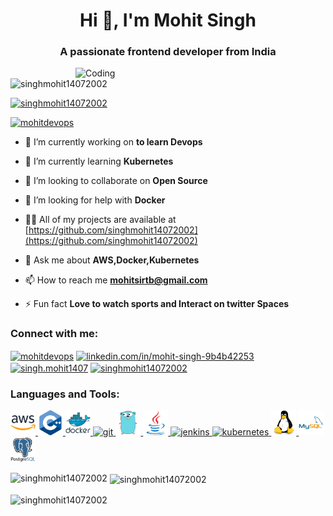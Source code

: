 <h1 align="center">Hi 👋, I'm Mohit Singh</h1>
<h3 align="center">A passionate frontend developer from India</h3>
<img align="right" alt="Coding" width="400" src="https://cdn.dribbble.com/users/1162077/screenshots/3848914/programmer.gif">

<p align="left"> <img src="https://komarev.com/ghpvc/?username=singhmohit14072002&label=Profile%20views&color=0e75b6&style=flat" alt="singhmohit14072002" /> </p>

<p align="left"> <a href="https://github.com/ryo-ma/github-profile-trophy"><img src="https://github-profile-trophy.vercel.app/?username=singhmohit14072002" alt="singhmohit14072002" /></a> </p>

<p align="left"> <a href="https://twitter.com/mohitdevops" target="blank"><img src="https://img.shields.io/twitter/follow/mohitdevops?logo=twitter&style=for-the-badge" alt="mohitdevops" /></a> </p>

- 🔭 I’m currently working on **to learn Devops**

- 🌱 I’m currently learning **Kubernetes**

- 👯 I’m looking to collaborate on **Open Source**

- 🤝 I’m looking for help with **Docker**

- 👨‍💻 All of my projects are available at [https://github.com/singhmohit14072002](https://github.com/singhmohit14072002)

- 💬 Ask me about **AWS,Docker,Kubernetes**

- 📫 How to reach me **mohitsirtb@gmail.com**

- ⚡ Fun fact **Love to watch sports and Interact on twitter Spaces**

<h3 align="left">Connect with me:</h3>
<p align="left">
<a href="https://twitter.com/mohitdevops" target="blank"><img align="center" src="https://raw.githubusercontent.com/rahuldkjain/github-profile-readme-generator/master/src/images/icons/Social/twitter.svg" alt="mohitdevops" height="30" width="40" /></a>
<a href="https://linkedin.com/in/linkedin.com/in/mohit-singh-9b4b42253" target="blank"><img align="center" src="https://raw.githubusercontent.com/rahuldkjain/github-profile-readme-generator/master/src/images/icons/Social/linked-in-alt.svg" alt="linkedin.com/in/mohit-singh-9b4b42253" height="30" width="40" /></a>
<a href="https://instagram.com/singh.mohit1407" target="blank"><img align="center" src="https://raw.githubusercontent.com/rahuldkjain/github-profile-readme-generator/master/src/images/icons/Social/instagram.svg" alt="singh.mohit1407" height="30" width="40" /></a>
<a href="https://www.leetcode.com/singhmohit14072002" target="blank"><img align="center" src="https://raw.githubusercontent.com/rahuldkjain/github-profile-readme-generator/master/src/images/icons/Social/leet-code.svg" alt="singhmohit14072002" height="30" width="40" /></a>
</p>

<h3 align="left">Languages and Tools:</h3>
<p align="left"> <a href="https://aws.amazon.com" target="_blank" rel="noreferrer"> <img src="https://raw.githubusercontent.com/devicons/devicon/master/icons/amazonwebservices/amazonwebservices-original-wordmark.svg" alt="aws" width="40" height="40"/> </a> <a href="https://www.w3schools.com/cpp/" target="_blank" rel="noreferrer"> <img src="https://raw.githubusercontent.com/devicons/devicon/master/icons/cplusplus/cplusplus-original.svg" alt="cplusplus" width="40" height="40"/> </a> <a href="https://www.docker.com/" target="_blank" rel="noreferrer"> <img src="https://raw.githubusercontent.com/devicons/devicon/master/icons/docker/docker-original-wordmark.svg" alt="docker" width="40" height="40"/> </a> <a href="https://git-scm.com/" target="_blank" rel="noreferrer"> <img src="https://www.vectorlogo.zone/logos/git-scm/git-scm-icon.svg" alt="git" width="40" height="40"/> </a> <a href="https://golang.org" target="_blank" rel="noreferrer"> <img src="https://raw.githubusercontent.com/devicons/devicon/master/icons/go/go-original.svg" alt="go" width="40" height="40"/> </a> <a href="https://www.java.com" target="_blank" rel="noreferrer"> <img src="https://raw.githubusercontent.com/devicons/devicon/master/icons/java/java-original.svg" alt="java" width="40" height="40"/> </a> <a href="https://www.jenkins.io" target="_blank" rel="noreferrer"> <img src="https://www.vectorlogo.zone/logos/jenkins/jenkins-icon.svg" alt="jenkins" width="40" height="40"/> </a> <a href="https://kubernetes.io" target="_blank" rel="noreferrer"> <img src="https://www.vectorlogo.zone/logos/kubernetes/kubernetes-icon.svg" alt="kubernetes" width="40" height="40"/> </a> <a href="https://www.linux.org/" target="_blank" rel="noreferrer"> <img src="https://raw.githubusercontent.com/devicons/devicon/master/icons/linux/linux-original.svg" alt="linux" width="40" height="40"/> </a> <a href="https://www.mysql.com/" target="_blank" rel="noreferrer"> <img src="https://raw.githubusercontent.com/devicons/devicon/master/icons/mysql/mysql-original-wordmark.svg" alt="mysql" width="40" height="40"/> </a> <a href="https://www.postgresql.org" target="_blank" rel="noreferrer"> <img src="https://raw.githubusercontent.com/devicons/devicon/master/icons/postgresql/postgresql-original-wordmark.svg" alt="postgresql" width="40" height="40"/> </a> </p>

<p><img align="left" src="https://github-readme-stats.vercel.app/api/top-langs?username=singhmohit14072002&show_icons=true&locale=en&layout=compact" alt="singhmohit14072002" /></p>

<p>&nbsp;<img align="center" src="https://github-readme-stats.vercel.app/api?username=singhmohit14072002&show_icons=true&locale=en" alt="singhmohit14072002" /></p>

<p><img align="center" src="https://github-readme-streak-stats.herokuapp.com/?user=singhmohit14072002&" alt="singhmohit14072002" /></p>
